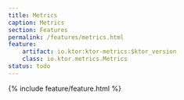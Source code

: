 ```yaml
---
title: Metrics
caption: Metrics
section: Features
permalink: /features/metrics.html
feature:
    artifact: io.ktor:ktor-metrics:$ktor_version
    class: io.ktor.metrics.Metrics
status: todo
---
```


{% include feature/feature.html %}
